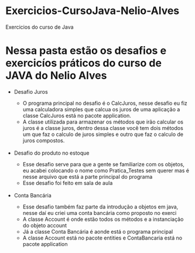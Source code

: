 # Exercicios-CursoJava-Nelio-Alves
Exercicios do curso de Java
<h1> Nessa pasta estão os desafios e exercicíos práticos do curso de JAVA do Nelio Alves </h1>

<ul>
    <li>Desafio Juros</li>
    <ul>
        <li>O programa principal no desafio é o CalcJuros, nesse desafio eu fiz uma calculadora simples que calcua os juros de uma aplicação a classe CalcJuros está no  pacote application.</li>
        <li>A classe utilizada para armazenar os métodos que irão calcular os juros é a classe juros, dentro dessa classe você tem dois métodos um que faz o calculo de               juros simples e outro que faz o calculo de juros compostos.</li>
    </ul>
   <br>
    <li>Desafio do produto no estoque</li>
    <ul>
        <li>Esse desafio serve para que a gente se familiarize com os objetos, eu acabei colocando o nome como Pratica_Testes sem querer mas é nesse arquivo que está a  parte principal do programa</li>
        <li>Esse desafio foi feito em sala de aula</li>
    </ul>
    <br>
    <li>Conta Bancária</li>
    <ul>
        <li>Esse desafio também faz parte da introdução a objetos em java, nesse daí eu criei uma conta bancária como proposto no exerci</li>
        <li>A classe Account é onde estão todos os métodos e a instanciação do objeto account</li>
        <li>Já a classe Conta Bancária é aonde está o programa principal</li>
        <li>A classe Account está no pacote entities e ContaBancaria está no pacote application</li>
 </ul>
